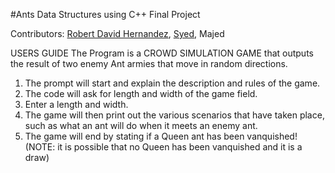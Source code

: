 #Ants
Data Structures using C++ Final Project

Contributors: [Robert David Hernandez](https://github.com/Rhernandez513), [Syed](https://github.com/sali189), Majed


USERS GUIDE
 The Program is a CROWD SIMULATION GAME that outputs the result of two enemy Ant armies that move in random directions.
 
 1. The prompt will start and explain the description and rules of the game.
 2. The code will ask for length and width of the game field.
 3. Enter a length and width.
 4. The game will then print out the various scenarios that have taken place, such as what an ant will do when it meets an enemy ant.
 5. The game will end by stating if a Queen ant has been vanquished! (NOTE: it is possible that no Queen has been vanquished and it is a draw)  
